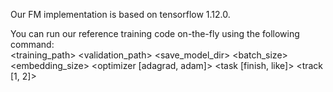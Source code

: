 Our FM implementation is based on tensorflow 1.12.0.  

You can run our reference training code on-the-fly using the following command:  
  <training_path> <validation_path> <save_model_dir> <batch_size> <embedding_size> <optimizer [adagrad, adam]> <lr> <task [finish, like]> <track [1, 2]>

